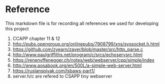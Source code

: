# Reference

This markdown file is for recording all references we used for developing this project

1. CCAPP chapter 11 & 12
2. http://pubs.opengroup.org/onlinepubs/7908799/xns/syssocket.h.html
3. https://github.com/zyearn/zaver/blob/master/src/http_parse.c
4. http://www.paulgriffiths.net/program/c/srcs/echoservsrc.html
5. https://renenyffenegger.ch/notes/web/webserver/cpp/simple/index
6. http://www.aosabook.org/en/500L/a-simple-web-server.html
7. https://ruslanspivak.com/lsbaws-part1/
8. server.h/c are refered to CSAPP tiny webserver
